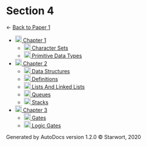 <style>img{height:18px;margin-bottom:-3px}</style>
# Section 4

← [Back to Paper 1](..)

- [![Folder](https://starwort.github.io/computer-science/icon-splw.png) Chapter 1](chapter_1/index.html)
  - [![MD file](https://img.icons8.com/windows/512/4a90e2/regular-document.png) Character Sets](chapter_1/character_sets.html)
  - [![MD file](https://img.icons8.com/windows/512/4a90e2/regular-document.png) Primitive Data Types](chapter_1/primitive_data_types.html)
- [![Folder](https://starwort.github.io/computer-science/icon-splw.png) Chapter 2](chapter_2/index.html)
  - [![MD file](https://img.icons8.com/windows/512/4a90e2/regular-document.png) Data Structures](chapter_2/data_structures.html)
  - [![MD file](https://img.icons8.com/windows/512/4a90e2/regular-document.png) Definitions](chapter_2/definitions.html)
  - [![MD file](https://img.icons8.com/windows/512/4a90e2/regular-document.png) Lists And Linked Lists](chapter_2/lists_and_linked_lists.html)
  - [![MD file](https://img.icons8.com/windows/512/4a90e2/regular-document.png) Queues](chapter_2/queues.html)
  - [![MD file](https://img.icons8.com/windows/512/4a90e2/regular-document.png) Stacks](chapter_2/stacks.html)
- [![Folder](https://starwort.github.io/computer-science/icon-splw.png) Chapter 3](chapter_3/index.html)
  - [![PNG file](https://img.icons8.com/windows/512/4a90e2/image-document.png) Gates](chapter_3/gates.png)
  - [![MD file](https://img.icons8.com/windows/512/4a90e2/regular-document.png) Logic Gates](chapter_3/logic_gates.html)

Generated by AutoDocs version 1.2.0 © Starwort, 2020
